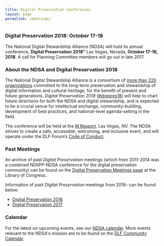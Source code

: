 ```yaml
---
title: Digital Preservation Conferences
layout: page
permalink: /meetings/
---
```


### Digital Preservation 2018: October 17-18

The National Digital Stewardship Alliance (NDSA) will hold its annual conference, **Digital Preservation 2018”** Las Vegas, Nevada, **October 17-18, 2018**. A call for Planning Committee members will go out in late 2017.

### About the NDSA and Digital Preservation 2018

The National Digital Stewardship Alliance is a consortium of [more than 220 organizations](http://ndsa.org/members-list/) committed to the long-term preservation and stewardship of digital information and cultural heritage, for the benefit of present and future generations. _Digital Preservation 2018_ ([#digipres18](https://twitter.com/search?q=%23digipres18&src=typd)) will help to chart future directions for both the NDSA and digital stewardship, and is expected to be a crucial venue for intellectual exchange, community-building, development of best practices, and national-level agenda-setting in the field.

The conference will be held at the [M Resport](http://www.themresort.com/), Las Vegas, NV. The NDSA strives to create a safe, accessible, welcoming, and inclusive event, and will operate under the DLF Forum’s [Code of Conduct](https://www.diglib.org/about/code-of-conduct/).

### Past Meetings

An archive of past *Digital Preservation* meetings (which from 2011-2014 was a combined NDIIPP-NDSA conference for the digital preservation community) can be found on the [Digital Preservation Meetings page](http://www.digitalpreservation.gov/meetings/) at the Library of Congress.

Information of past *Digital Preservation* meetings from 2016- can be found below:
* [Digital Preservation 2016](/digital-preservation-2016)
* [Digital Preservation 2017](/digital-preservation-2017)

### Calendar

For the latest on upcoming events, see our [NDSA calendar](/calendar). More events relevant to the NDSA's mission are to be found on the [DLF Community Calendar](https://www.diglib.org/opportunities/calendar/).
